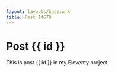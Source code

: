 ```yaml
---
layout: layouts/base.njk
title: Post 14679
---
```


# Post {{ id }}

This is post {{ id }} in my Eleventy project.
